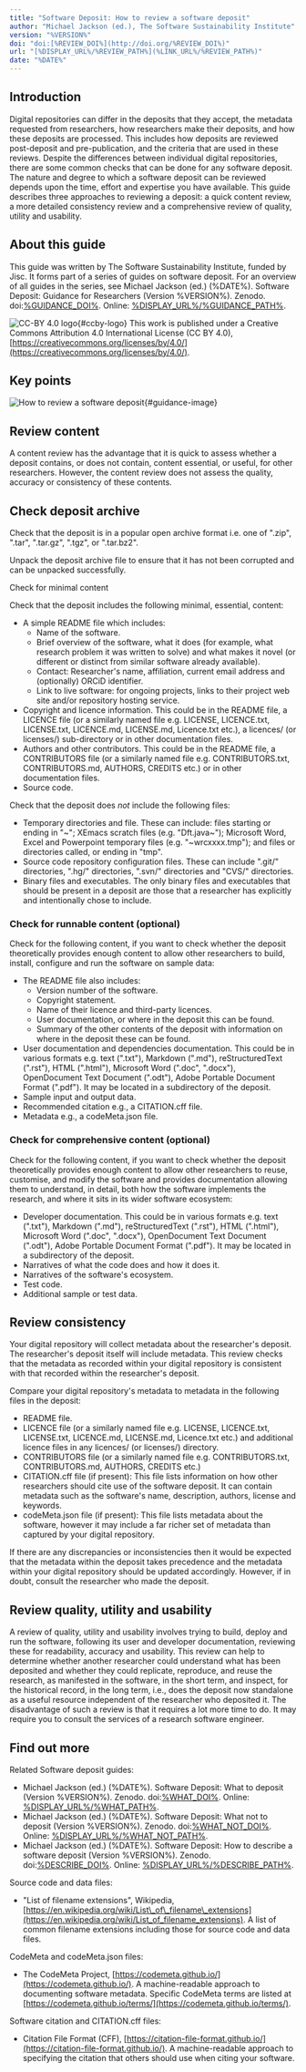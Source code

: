 ```yaml
---
title: "Software Deposit: How to review a software deposit"
author: "Michael Jackson (ed.), The Software Sustainability Institute"
version: "%VERSION%"
doi: "doi:[%REVIEW_DOI%](http://doi.org/%REVIEW_DOI%)"
url: "[%DISPLAY_URL%/%REVIEW_PATH%](%LINK_URL%/%REVIEW_PATH%)"
date: "%DATE%"
---
```


## Introduction

Digital repositories can differ in the deposits that they accept, the metadata requested from researchers, how researchers make their deposits, and how these deposits are processed. This includes how deposits are reviewed post-deposit and pre-publication, and the criteria that are used in these reviews. Despite the differences between individual digital repositories, there are some common checks that can be done for any software deposit. The nature and degree to which a software deposit can be reviewed depends upon the time, effort and expertise you have available. This guide describes three approaches to reviewing a deposit: a quick content review, a more detailed consistency review and a comprehensive review of quality, utility and usability.

## About this guide

This guide was written by The Software Sustainability Institute, funded by Jisc. It forms part of a series of guides on software deposit. For an overview of all guides in the series, see Michael Jackson (ed.) (%DATE%). Software Deposit: Guidance for Researchers (Version %VERSION%). Zenodo. doi:[%GUIDANCE_DOI%](http://doi.org/%GUIDANCE_DOI%). Online: [%DISPLAY_URL%/%GUIDANCE_PATH%](%LINK_URL%/%GUIDANCE_PATH%).

![CC-BY 4.0 logo](./images/cc-by.png){#ccby-logo} This work is published under a Creative Commons Attribution 4.0 International License (CC BY 4.0), [https://creativecommons.org/licenses/by/4.0/](https://creativecommons.org/licenses/by/4.0/).

## Key points

![How to review a software deposit](./images/HowToReviewSoftwareDeposit.png){#guidance-image}

## Review content

A content review has the advantage that it is quick to assess whether a deposit contains, or does not contain, content essential, or useful, for other researchers. However, the content review does not assess the quality, accuracy or consistency of these contents.

## Check deposit archive

Check that the deposit is in a popular open archive format i.e. one of ".zip", ".tar", ".tar.gz", ".tgz", or ".tar.bz2".

Unpack the deposit archive file to ensure that it has not been corrupted and can be unpacked successfully.

Check for minimal content

Check that the deposit includes the following minimal, essential, content:

* A simple README file which includes:
  - Name of the software.
  - Brief overview of the software, what it does (for example, what research problem it was written to solve) and what makes it novel (or different or distinct from similar software already available).
  - Contact: Researcher's name, affiliation, current email address and (optionally) ORCiD identifier.
  - Link to live software: for ongoing projects, links to their project web site and/or repository hosting service.
* Copyright and licence information. This could be in the README file, a LICENCE file (or a similarly named file e.g. LICENSE, LICENCE.txt, LICENSE.txt, LICENCE.md, LICENSE.md, Licence.txt etc.), a licences/ (or licenses/) sub-directory or in other documentation files.
* Authors and other contributors. This could be in the README file, a CONTRIBUTORS file (or a similarly named file e.g. CONTRIBUTORS.txt, CONTRIBUTORS.md, AUTHORS, CREDITS etc.) or in other documentation files.
* Source code.

Check that the deposit does _not_ include the following files:

* Temporary directories and file. These can include: files starting or ending in "~"; XEmacs scratch files (e.g. "Dft.java~"); Microsoft Word, Excel and Powerpoint temporary files (e.g. "~wrcxxxx.tmp"); and files or directories called, or ending in "tmp".
* Source code repository configuration files. These can include ".git/" directories, ".hg/" directories, ".svn/" directories and "CVS/" directories.
* Binary files and executables. The only binary files and executables that should be present in a deposit are those that a researcher has explicitly and intentionally chose to include.

### Check for runnable content (optional)

Check for the following content, if you want to check whether the deposit theoretically provides enough content to allow other researchers to build, install, configure and run the software on sample data:

* The README file also includes:
  - Version number of the software.
  - Copyright statement.
  - Name of their licence and third-party licences.
  - User documentation, or where in the deposit this can be found.
  - Summary of the other contents of the deposit with information on where in the deposit these can be found.
* User documentation and dependencies documentation. This could be in various formats e.g. text (".txt"), Markdown (".md"), reStructuredText (".rst"), HTML (".html"), Microsoft Word (".doc", ".docx"), OpenDocument Text Document (".odt"), Adobe Portable Document Format (".pdf"). It may be located in a subdirectory of the deposit.
* Sample input and output data.
* Recommended citation e.g., a CITATION.cff file.
* Metadata e.g., a codeMeta.json file.

### Check for comprehensive content (optional)

Check for the following content, if you want to check whether the deposit theoretically provides enough content to allow other researchers to reuse, customise, and modify the software and provides documentation allowing them to understand, in detail, both how the software implements the research, and where it sits in its wider software ecosystem:

* Developer documentation. This could be in various formats e.g. text (".txt"), Markdown (".md"), reStructuredText (".rst"), HTML (".html"), Microsoft Word (".doc", ".docx"), OpenDocument Text Document (".odt"), Adobe Portable Document Format (".pdf"). It may be located in a subdirectory of the deposit.
* Narratives of what the code does and how it does it.
* Narratives of the software's ecosystem.
* Test code.
* Additional sample or test data.

## Review consistency

Your digital repository will collect metadata about the researcher's deposit. The researcher's deposit itself will include metadata. This review checks that the metadata as recorded within your digital repository is consistent with that recorded within the researcher's deposit.

Compare your digital repository's metadata to metadata in the following files in the deposit:

* README file.
* LICENCE file (or a similarly named file e.g. LICENSE, LICENCE.txt, LICENSE.txt, LICENCE.md, LICENSE.md, Licence.txt etc.) and additional licence files in any licences/ (or licenses/) directory.
* CONTRIBUTORS file (or a similarly named file e.g. CONTRIBUTORS.txt, CONTRIBUTORS.md, AUTHORS, CREDITS etc.)
* CITATION.cff file (if present): This file lists information on how other researchers should cite use of the software deposit. It can contain metadata such as the software's name, description, authors, license and keywords.
* codeMeta.json file (if present): This file lists metadata about the software, however it may include a far richer set of metadata than captured by your digital repository.

If there are any discrepancies or inconsistencies then it would be expected that the metadata within the deposit takes precedence and the metadata within your digital repository should be updated accordingly. However, if in doubt, consult the researcher who made the deposit.

## Review quality, utility and usability

A review of quality, utility and usability involves trying to build, deploy and run the software, following its user and developer documentation, reviewing these for readability, accuracy and usability. This review can help to determine whether another researcher could understand what has been deposited and whether they could replicate, reproduce, and reuse the research, as manifested in the software, in the short term, and inspect, for the historical record, in the long term, i.e., does the deposit now standalone as a useful resource independent of the researcher who deposited it. The disadvantage of such a review is that it requires a lot more time to do. It may require you to consult the services of a research software engineer.

## Find out more

Related Software deposit guides:

* Michael Jackson (ed.) (%DATE%). Software Deposit: What to deposit (Version %VERSION%). Zenodo. doi:[%WHAT_DOI%](http://doi.org/%WHAT_DOI%). Online: [%DISPLAY_URL%/%WHAT_PATH%](%LINK_URL%/%WHAT_PATH%).
* Michael Jackson (ed.) (%DATE%). Software Deposit: What not to deposit (Version %VERSION%). Zenodo. doi:[%WHAT_NOT_DOI%](http://doi.org/%WHAT_NOT_DOI%). Online: [%DISPLAY_URL%/%WHAT_NOT_PATH%](%LINK_URL%/%WHAT_NOT_PATH%).
* Michael Jackson (ed.) (%DATE%). Software Deposit: How to describe a software deposit (Version %VERSION%). Zenodo. doi:[%DESCRIBE_DOI%](http://doi.org/%DESCRIBE_DOI%). Online: [%DISPLAY_URL%/%DESCRIBE_PATH%](%LINK_URL%/%DESCRIBE_PATH%).

Source code and data files:

* "List of filename extensions", Wikipedia, [https://en.wikipedia.org/wiki/List\_of\_filename\_extensions](https://en.wikipedia.org/wiki/List_of_filename_extensions). A list of common filename extensions including those for source code and data files.

CodeMeta and codeMeta.json files:

* The CodeMeta Project, [https://codemeta.github.io/](https://codemeta.github.io/). A machine-readable approach to documenting software metadata. Specific CodeMeta terms are listed at [https://codemeta.github.io/terms/](https://codemeta.github.io/terms/).

Software citation and CITATION.cff files:

* Citation File Format (CFF), [https://citation-file-format.github.io/](https://citation-file-format.github.io/). A machine-readable approach to specifying the citation that others should use when citing your software.
